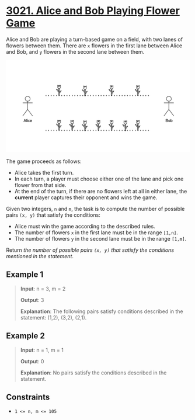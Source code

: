 # [3021. Alice and Bob Playing Flower Game](https://leetcode.com/problems/alice-and-bob-playing-flower-game/description/)

Alice and Bob are playing a turn-based game on a field, with two lanes of flowers between them. There are `x` flowers in the first lane between Alice and Bob, and `y` flowers in the second lane between them.

![ex](image.png)

The game proceeds as follows:

- Alice takes the first turn.
- In each turn, a player must choose either one of the lane and pick one flower from that side.
- At the end of the turn, if there are no flowers left at all in either lane, the **current** player captures their opponent and wins the game.

Given two integers, `n` and `m`, the task is to compute the number of possible pairs `(x, y)` that satisfy the conditions:

- Alice must win the game according to the described rules.
- The number of flowers `x` in the first lane must be in the range `[1,n]`.
- The number of flowers `y` in the second lane must be in the range `[1,m]`.

Return *the number of possible pairs `(x, y)` that satisfy the conditions mentioned in the statement*.

## Example 1

> **Input**: n = 3, m = 2
>
> **Output**: 3
>
> **Explanation**: The following pairs satisfy conditions described in the statement: (1,2), (3,2), (2,1).

## Example 2

> **Input**: n = 1, m = 1
>
> **Output**: 0
>
> **Explanation**: No pairs satisfy the conditions described in the statement.
 

## Constraints

- `1 <= n, m <= 105`